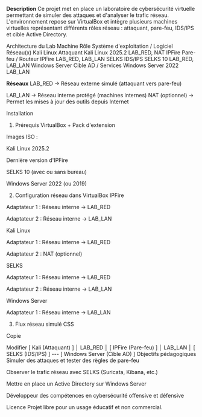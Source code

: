 **Description**
Ce projet met en place un laboratoire de cybersécurité virtuelle permettant de simuler des attaques et d'analyser le trafic réseau.
L'environnement repose sur VirtualBox et intègre plusieurs machines virtuelles représentant différents rôles réseau : attaquant, pare-feu, IDS/IPS et cible Active Directory.

Architecture du Lab
Machine	Rôle	Système d'exploitation / Logiciel	Réseau(x)
Kali Linux	Attaquant	Kali Linux 2025.2	LAB_RED, NAT
IPFire	Pare-feu / Routeur	IPFire	LAB_RED, LAB_LAN
SELKS	IDS/IPS	SELKS 10	LAB_RED, LAB_LAN
Windows Server	Cible AD / Services	Windows Server 2022	LAB_LAN

**Réseaux**
LAB_RED → Réseau externe simulé (attaquant vers pare-feu)

LAB_LAN → Réseau interne protégé (machines internes)
NAT (optionnel) → Permet les mises à jour des outils depuis Internet

Installation
1. Prérequis
VirtualBox + Pack d'extension

Images ISO :

Kali Linux 2025.2

Dernière version d'IPFire

SELKS 10 (avec ou sans bureau)

Windows Server 2022 (ou 2019)

2. Configuration réseau dans VirtualBox
IPFire

Adaptateur 1 : Réseau interne → LAB_RED

Adaptateur 2 : Réseau interne → LAB_LAN

Kali Linux

Adaptateur 1 : Réseau interne → LAB_RED

Adaptateur 2 : NAT (optionnel)

SELKS

Adaptateur 1 : Réseau interne → LAB_RED

Adaptateur 2 : Réseau interne → LAB_LAN

Windows Server

Adaptateur 1 : Réseau interne → LAB_LAN

3. Flux réseau simulé
CSS

Copie

Modifier
[ Kali (Attaquant) ]
       │
    LAB_RED
       │
[ IPFire (Pare-feu) ]
       │
    LAB_LAN
       │
[ SELKS (IDS/IPS) ] --- [ Windows Server (Cible AD) ]
Objectifs pédagogiques
Simuler des attaques et tester des règles de pare-feu

Observer le trafic réseau avec SELKS (Suricata, Kibana, etc.)

Mettre en place un Active Directory sur Windows Server

Développeur des compétences en cybersécurité offensive et défensive

Licence
Projet libre pour un usage éducatif et non commercial.
